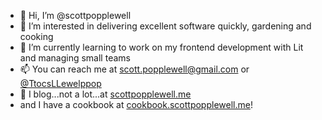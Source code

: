 - 👋 Hi, I’m @scottpopplewell
- 👀 I’m interested in delivering excellent software quickly, gardening and cooking
- 🌱 I’m currently learning to work on my frontend development with Lit and managing small teams
- 📫 You can reach me at scott.popplewell@gmail.com or [@TtocsLLewelppop](https://twitter.com/TtocsLLewelppop)
- 📝 I blog...not a lot...at [scottpopplewell.me](https://scottpopplewell.me/)
- and I have a cookbook at [cookbook.scottpopplewell.me](https://cookbook.scottpopplewell.me/)!
